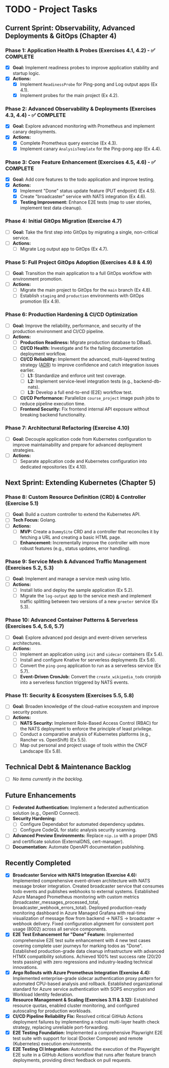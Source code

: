 # TODO - Project Tasks

## Current Sprint: Observability, Advanced Deployments & GitOps (Chapter 4)

### Phase 1: Application Health & Probes (Exercises 4.1, 4.2) - ✅ COMPLETE
- [x] **Goal:** Implement readiness probes to improve application stability and startup logic.
- [x] **Actions:**
    - [x] Implement `ReadinessProbe` for Ping-pong and Log output apps (Ex 4.1).
    - [x] Implement probes for the main project (Ex 4.2).

### Phase 2: Advanced Observability & Deployments (Exercises 4.3, 4.4) - ✅ COMPLETE
- [x] **Goal:** Explore advanced monitoring with Prometheus and implement canary deployments.
- [x] **Actions:**
    - [x] Complete Prometheus query exercise (Ex 4.3).
    - [x] Implement canary `AnalysisTemplate` for the Ping-pong app (Ex 4.4).

### Phase 3: Core Feature Enhancement (Exercises 4.5, 4.6) - ✅ COMPLETE
- [x] **Goal:** Add core features to the todo application and improve testing.
- [x] **Actions:**
    - [x] Implement "Done" status update feature (PUT endpoint) (Ex 4.5).
    - [x] Create "broadcaster" service with NATS integration (Ex 4.6).
    - [x] **Testing Improvement:** Enhance E2E tests (map to user stories, implement test data cleanup).

### Phase 4: Initial GitOps Migration (Exercise 4.7)
- [ ] **Goal:** Take the first step into GitOps by migrating a single, non-critical service.
- [ ] **Actions:**
    - [ ] Migrate Log output app to GitOps (Ex 4.7).

### Phase 5: Full Project GitOps Adoption (Exercises 4.8 & 4.9)
- [ ] **Goal:** Transition the main application to a full GitOps workflow with environment promotion.
- [ ] **Actions:**
    - [ ] Migrate the main project to GitOps for the `main` branch (Ex 4.8).
    - [ ] Establish `staging` and `production` environments with GitOps promotion (Ex 4.9).

### Phase 6: Production Hardening & CI/CD Optimization
- [ ] **Goal:** Improve the reliability, performance, and security of the production environment and CI/CD pipeline.
- [ ] **Actions:**
    - [ ] **Production Readiness:** Migrate production database to DBaaS.
    - [ ] **CI/CD Health:** Investigate and fix the failing documentation deployment workflow.
    - [ ] **CI/CD Reliability:** Implement the advanced, multi-layered testing strategy ([ADR](./tmp/Future%20Research/TESTING_STRATEGY_ADR.md)) to improve confidence and catch integration issues earlier.
        - [ ] **L1:** Standardize and enforce unit test coverage.
        - [ ] **L2:** Implement service-level integration tests (e.g., backend-db-nats).
        - [ ] **L3:** Develop a full end-to-end (E2E) workflow test.
    - [ ] **CI/CD Performance:** Parallelize `course_project` image push jobs to reduce pipeline execution time.
    - [ ] **Frontend Security:** Fix frontend internal API exposure without breaking backend functionality.

### Phase 7: Architectural Refactoring (Exercise 4.10)
- [ ] **Goal:** Decouple application code from Kubernetes configuration to improve maintainability and prepare for advanced deployment strategies.
- [ ] **Actions:**
    - [ ] Separate application code and Kubernetes configuration into dedicated repositories (Ex 4.10).

## Next Sprint: Extending Kubernetes (Chapter 5)

### Phase 8: Custom Resource Definition (CRD) & Controller (Exercise 5.1)
- [ ] **Goal:** Build a custom controller to extend the Kubernetes API.
- [ ] **Tech Focus:** Golang.
- [ ] **Actions:**
    - [ ] **MVP:** Create a `DummySite` CRD and a controller that reconciles it by fetching a URL and creating a basic HTML page.
    - [ ] **Enhancement:** Incrementally improve the controller with more robust features (e.g., status updates, error handling).

### Phase 9: Service Mesh & Advanced Traffic Management (Exercises 5.2, 5.3)
- [ ] **Goal:** Implement and manage a service mesh using Istio.
- [ ] **Actions:**
    - [ ] Install Istio and deploy the sample application (Ex 5.2).
    - [ ] Migrate the `log-output` app to the service mesh and implement traffic splitting between two versions of a new `greeter` service (Ex 5.3).

### Phase 10: Advanced Container Patterns & Serverless (Exercises 5.4, 5.6, 5.7)
- [ ] **Goal:** Explore advanced pod design and event-driven serverless architectures.
- [ ] **Actions:**
    - [ ] Implement an application using `init` and `sidecar` containers (Ex 5.4).
    - [ ] Install and configure Knative for serverless deployments (Ex 5.6).
    - [ ] Convert the `ping-pong` application to run as a serverless service (Ex 5.7).
    - [ ] **Event-Driven CronJob:** Convert the `create_wikipedia_todo` cronjob into a serverless function triggered by NATS events.

### Phase 11: Security & Ecosystem (Exercises 5.5, 5.8)
- [ ] **Goal:** Broaden knowledge of the cloud-native ecosystem and improve security posture.
- [ ] **Actions:**
    - [ ] **NATS Security:** Implement Role-Based Access Control (RBAC) for the NATS deployment to enforce the principle of least privilege.
    - [ ] Conduct a comparative analysis of Kubernetes platforms (e.g., Rancher vs. OpenShift) (Ex 5.5).
    - [ ] Map out personal and project usage of tools within the CNCF Landscape (Ex 5.8).

## Technical Debt & Maintenance Backlog
- [ ] *No items currently in the backlog.*

## Future Enhancements
- [ ] **Federated Authentication:** Implement a federated authentication solution (e.g., OpenID Connect).
- [ ] **Security Hardening:**
    - [ ] Configure Dependabot for automated dependency updates.
    - [ ] Configure CodeQL for static analysis security scanning.
- [ ] **Advanced Preview Environments:** Replace `nip.io` with a proper DNS and certificate solution (ExternalDNS, cert-manager).
- [ ] **Documentation:** Automate OpenAPI documentation publishing.

## Recently Completed
- [x] **Broadcaster Service with NATS Integration (Exercise 4.6):** Implemented comprehensive event-driven architecture with NATS message broker integration. Created broadcaster service that consumes todo events and publishes webhooks to external systems. Established Azure Managed Prometheus monitoring with custom metrics (broadcaster_messages_processed_total, broadcaster_webhook_errors_total). Deployed production-ready monitoring dashboard in Azure Managed Grafana with real-time visualization of message flow from backend → NATS → broadcaster → webhook delivery. Fixed configuration alignment for consistent port usage (8002) across all service components.
- [x] **E2E Test Enhancement for "Done" Feature:** Implemented comprehensive E2E test suite enhancement with 4 new test cases covering complete user journeys for marking todos as "Done". Established production-grade data cleanup infrastructure with advanced HTMX compatibility solutions. Achieved 100% test success rate (20/20 tests passing) with zero regressions and industry-leading technical innovations.
- [x] **Argo Rollouts with Azure Prometheus Integration (Exercise 4.4):** Implemented enterprise-grade sidecar authentication proxy pattern for automated CPU-based analysis and rollback. Established organizational standard for Azure service authentication with SOPS encryption and Workload Identity federation.
- [x] **Resource Management & Scaling (Exercises 3.11 & 3.12):** Established resource quotas, enabled cluster monitoring, and configured autoscaling for production workloads.
- [x] **CI/CD Pipeline Reliability Fix:** Resolved critical GitHub Actions deployment failures by implementing a robust multi-layer health check strategy, replacing unreliable port-forwarding.
- [x] **E2E Testing Foundation:** Implemented a comprehensive Playwright E2E test suite with support for local (Docker Compose) and remote (Kubernetes) execution environments.
- [x] **E2E Testing CI Integration:** Automated the execution of the Playwright E2E suite in a GitHub Actions workflow that runs after feature branch deployments, providing direct feedback on pull requests.

